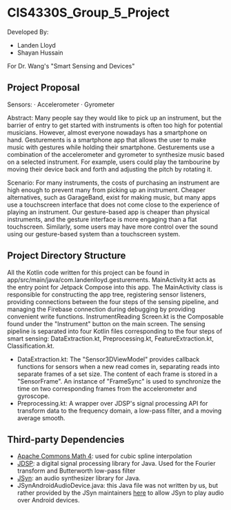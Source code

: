 # CIS4330S_Group_5_Project

Developed By:

- Landen Lloyd
- Shayan Hussain

For Dr. Wang's "Smart Sensing and Devices"

## Project Proposal

Sensors:
· Accelerometer
· Gyrometer

Abstract: Many people say they would like to pick up an instrument, but the barrier of entry to
get started with instruments is often too high for potential musicians. However, almost everyone
nowadays has a smartphone on hand. Gesturements is a smartphone app that allows the user
to make music with gestures while holding their smartphone. Gesturements use a combination
of the accelerometer and gyrometer to synthesize music based on a selected instrument. For
example, users could play the tambourine by moving their device back and forth and adjusting
the pitch by rotating it.

Scenario: For many instruments, the costs of purchasing an instrument are high enough to
prevent many from picking up an instrument. Cheaper alternatives, such as GarageBand, exist
for making music, but many apps use a touchscreen interface that does not come close to the
experience of playing an instrument. Our gesture-based app is cheaper than physical
instruments, and the gesture interface is more engaging than a flat touchscreen. Similarly, some
users may have more control over the sound using our gesture-based system than a
touchscreen system.

## Project Directory Structure

All the Kotlin code written for this project can be found
in app/src/main/java/com.landenlloyd.gesturements.
MainActivity.kt acts as the entry point for Jetpack Compose into this app. The MainActivity class is
responsible for constructing the app tree, registering sensor listeners, providing connections
between the four steps of the sensing pipeline, and managing the Firebase
connection during debugging by providing convenient write functions. InstrumentReading Screen.kt is
the Composable found under the "Instrument" button on the main screen. The sensing pipeline is
separated into four Kotlin files corresponding to the four steps of smart sensing:
DataExtraction.kt, Preprocessing.kt, FeatureExtraction.kt, Classification.kt.

- DataExtraction.kt: The "Sensor3DViewModel" provides callback functions for sensors when a new read
  comes in, separating reads into separate frames of a set size. The content of each frame is stored
  in a "SensorFrame". An instance of "FrameSync" is used to synchronize the time on two
  corresponding frames from the accelerometer and gyroscope.
- Preprocessing.kt: A wrapper over JDSP's signal processing API for transform data to the frequency
  domain, a low-pass filter, and a moving average smooth.

## Third-party Dependencies

- [Apache Commons Math 4](https://commons.apache.org/proper/commons-math/): used for cubic spline
  interpolation
- [JDSP](https://github.com/psambit9791/jdsp): a digital signal processing library for Java. Used
  for the Fourier transform and Butterworth low-pass filter
- [JSyn](https://github.com/philburk/jsyn): an audio synthesizer library for Java.
- JSynAndroidAudioDevice.java:
  this Java file was not written by us, but rather provided by the JSyn
  maintainers [here](http://www.softsynth.com/jsyn/beta/jsyn_on_android.php) to allow JSyn to play
  audio over Android devices.
